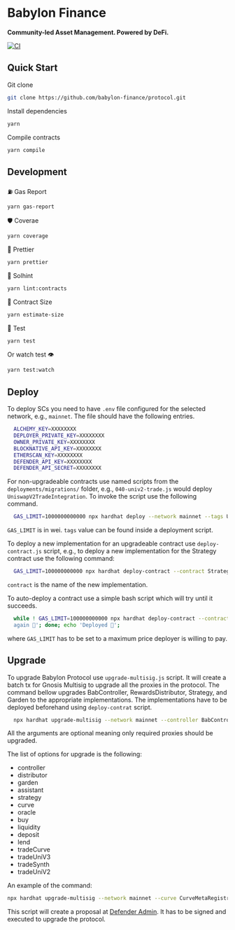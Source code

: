 # Babylon Finance

**Community-led Asset Management. Powered by DeFi.**

[![CI](https://github.com/babylon-finance/protocol/actions/workflows/ci.yml/badge.svg)](https://github.com/babylon-finance/protocol/actions)

<!-- [![Coverage Status](https://codecov.io/gh/babylon-finance/protocol/graph/badge.svg)](https://codecov.io/gh/babylon-finance/protocol) -->

## Quick Start

Git clone

```bash
git clone https://github.com/babylon-finance/protocol.git
```

Install dependencies

```bash
yarn
```

Compile contracts

```bash
yarn compile
```

## Development

⛽️ Gas Report

```bash
yarn gas-report
```

🛡 Coverae

```bash
yarn coverage
```

🤖 Prettier

```bash
yarn prettier
```

💪 Solhint

```bash
yarn lint:contracts
```

📏 Contract Size

```bash
yarn estimate-size
```

🧪 Test

```bash
yarn test
```

Or watch test 👁

```bash
yarn test:watch
```

## Deploy

To deploy SCs you need to have `.env` file configured for the selected network, e.g., `mainnet`.
The file should have the following entries.

```bash
  ALCHEMY_KEY=XXXXXXXX
  DEPLOYER_PRIVATE_KEY=XXXXXXXX
  OWNER_PRIVATE_KEY=XXXXXXXX
  BLOCKNATIVE_API_KEY=XXXXXXXX
  ETHERSCAN_KEY=XXXXXXXX
  DEFENDER_API_KEY=XXXXXXXX
  DEFENDER_API_SECRET=XXXXXXXX
```

For non-upgradeable contracts use named scripts from the `deployments/migrations/` folder, e.g., `040-univ2-trade.js`
would deploy `UniswapV2TradeIntegration`. To invoke the script use the following command.

```bash
  GAS_LIMIT=1000000000000 npx hardhat deploy --network mainnet --tags UniV2Trade
```

`GAS_LIMIT` is in wei. `tags` value can be found inside a deployment script.

To deploy a new implementation for an upgradeable contract use `deploy-contract.js` script, e.g., to deploy a new
implementation for the Strategy contract use the following command:

```bash
  GAS_LIMIT=100000000000 npx hardhat deploy-contract --contract StrategyV16 --network mainnet
```

`contract` is the name of the new implementation.

To auto-deploy a contract use a simple bash script which will try until it succeeds.

```bash
  while ! GAS_LIMIT=100000000000 npx hardhat deploy-contract --contract StrategyV16 --network mainnet; do echo 'Trying to deploy
  again 🤖'; done; echo 'Deployed 🚀';
```

where `GAS_LIMIT` has to be set to a maximum price deployer is willing to pay.

## Upgrade

To upgrade Babylon Protocol use `upgrade-multisig.js` script. It will create a batch tx for Gnosis Multisig to upgrade
all the proxies in the protocol. The command bellow upgrades BabController, RewardsDistributor, Strategy, and Garden to
the appropriate implementations. The implementations have to be deployed beforehand using `deploy-contrat` script.

```bash
  npx hardhat upgrade-multisig --network mainnet --controller BabControllerV11 --distributor RewardsDistributorV11 --strategy StrategyV14 --garden GardenV15
```

All the arguments are optional meaning only required proxies should be upgraded.

The list of options for upgrade is the following:

- controller
- distributor
- garden
- assistant
- strategy
- curve
- oracle
- buy
- liquidity
- deposit
- lend
- tradeCurve
- tradeUniV3
- tradeSynth
- tradeUniV2

An example of the command:

```bash
npx hardhat upgrade-multisig --network mainnet --curve CurveMetaRegistry --oracle PriceOracle --trade-curve CurveTradeIntegration --liquidity AddLiquidityOperation
```

This script will create a proposal at [Defender Admin](https://defender.openzeppelin.com/#/admin). It has to be signed
and executed to upgrade the protocol.
